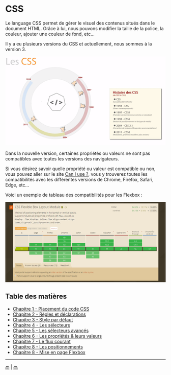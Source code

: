 # CSS

Le language CSS permet de gérer le visuel des contenus situés dans le document HTML.
Grâce à lui, nous pouvons modifier la taille de la police, la couleur, ajouter une couleur de fond, etc...

Il y a eu plusieurs versions du CSS et actuellement, nous sommes à la version 3. 

![CSS 1](img/historique.png)

Dans la nouvelle version, certaines propriétés ou valeurs ne sont pas compatibles avec toutes les versions des navigateurs. 

Si vous désirez savoir quelle propriété ou valeur est compatible ou non, vous pouvez aller sur le site [Can I use ?](http://www.caniuse.com/), vous y trouverez toutes les compatibilités avec les différentes versions de Chrome, Firefox, Safari, Edge, etc...

Voici un exemple de tableau des compatibilités pour les Flexbox :

![CSS 2](img/can-i-use.png)


## Table des matières

- [Chapitre 1 - Placement du code CSS](chapitre-1/chapitre-1-placement-du-code-css.md)
- [Chapitre 2 - Règles et déclarations](chapitre-2/chapitre-2-regles-et-declarations.md)
- [Chapitre 3 - Style par défaut](chapitre-3/chapitre-3-style-defaut.md)
- [Chapitre 4 - Les sélecteurs](chapitre-4/chapitre-4-selecteurs.md)
- [Chapitre 5 - Les sélecteurs avancés](chapitre-5/chapitre-5.md)
- [Chapitre 6 - Les propriétés & leurs valeurs](chapitre-6/chapitre-6.md)
- [Chapitre 7 - Le flux courant](chapitre-7/chapitre-7.md)
- [Chapitre 8 - Les positionnements](chapitre-8/chapitre-8.md)
- [Chapitre 8 - Mise en page Flexbox](chapitre-9/chapitre-9.md)




---

[:back:](../autres/lorem-ipsum.md) | [:soon:](../compilateur/compilateur.md)
